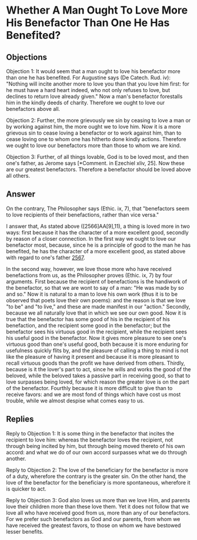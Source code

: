 # Whether A Man Ought To Love More His Benefactor Than One He Has Benefited?

## Objections

Objection 1: It would seem that a man ought to love his benefactor more than one he has benefited. For Augustine says (De Catech. Rud. iv): "Nothing will incite another more to love you than that you love him first: for he must have a hard heart indeed, who not only refuses to love, but declines to return love already given." Now a man's benefactor forestalls him in the kindly deeds of charity. Therefore we ought to love our benefactors above all.

Objection 2: Further, the more grievously we sin by ceasing to love a man or by working against him, the more ought we to love him. Now it is a more grievous sin to cease loving a benefactor or to work against him, than to cease loving one to whom one has hitherto done kindly actions. Therefore we ought to love our benefactors more than those to whom we are kind.

Objection 3: Further, of all things lovable, God is to be loved most, and then one's father, as Jerome says [*Comment. in Ezechiel xliv, 25]. Now these are our greatest benefactors. Therefore a benefactor should be loved above all others.

## Answer

On the contrary, The Philosopher says (Ethic. ix, 7), that "benefactors seem to love recipients of their benefactions, rather than vice versa."

I answer that, As stated above ([2566]AA[9],11), a thing is loved more in two ways: first because it has the character of a more excellent good, secondly by reason of a closer connection. In the first way we ought to love our benefactor most, because, since he is a principle of good to the man he has benefited, he has the character of a more excellent good, as stated above with regard to one's father [2567](A[9]).

In the second way, however, we love those more who have received benefactions from us, as the Philosopher proves (Ethic. ix, 7) by four arguments. First because the recipient of benefactions is the handiwork of the benefactor, so that we are wont to say of a man: "He was made by so and so." Now it is natural to a man to love his own work (thus it is to be observed that poets love their own poems): and the reason is that we love "to be" and "to live," and these are made manifest in our "action." Secondly, because we all naturally love that in which we see our own good. Now it is true that the benefactor has some good of his in the recipient of his benefaction, and the recipient some good in the benefactor; but the benefactor sees his virtuous good in the recipient, while the recipient sees his useful good in the benefactor. Now it gives more pleasure to see one's virtuous good than one's useful good, both because it is more enduring for usefulness quickly flits by, and the pleasure of calling a thing to mind is not like the pleasure of having it present and because it is more pleasant to recall virtuous goods than the profit we have derived from others. Thirdly, because is it the lover's part to act, since he wills and works the good of the beloved, while the beloved takes a passive part in receiving good, so that to love surpasses being loved, for which reason the greater love is on the part of the benefactor. Fourthly because it is more difficult to give than to receive favors: and we are most fond of things which have cost us most trouble, while we almost despise what comes easy to us.

## Replies

Reply to Objection 1: It is some thing in the benefactor that incites the recipient to love him: whereas the benefactor loves the recipient, not through being incited by him, but through being moved thereto of his own accord: and what we do of our own accord surpasses what we do through another.

Reply to Objection 2: The love of the beneficiary for the benefactor is more of a duty, wherefore the contrary is the greater sin. On the other hand, the love of the benefactor for the beneficiary is more spontaneous, wherefore it is quicker to act.

Reply to Objection 3: God also loves us more than we love Him, and parents love their children more than these love them. Yet it does not follow that we love all who have received good from us, more than any of our benefactors. For we prefer such benefactors as God and our parents, from whom we have received the greatest favors, to those on whom we have bestowed lesser benefits.